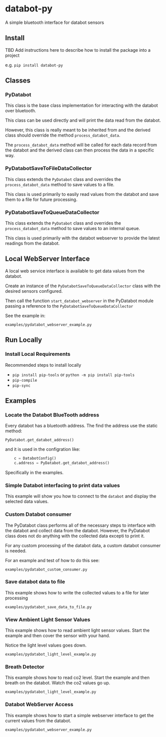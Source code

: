 # databot-py
A simple bluetooth interface for databot sensors

## Install

TBD Add instructions here to describe how to install the package into a project

e.g.
`pip install databot-py`

## Classes

### PyDatabot

This class is the base class implementation for interacting with the databot over bluetooth.

This class can be used directly and will print the data read from the databot.

However, this class is really meant to be inherited from and the derived class should override the method `process_databot_data`.

The `process_databot_data` method will be called for each data record from the databot and the derived class can then process the data in a specific way.

### PyDatabotSaveToFileDataCollector

This class extends the `PyDatabot` class and overrides the `process_databot_data` method to save values to a file.

This class is used primarily to easily read values from the databot and save them to a file for future processing.

### PyDatabotSaveToQueueDataCollector

This class extends the `PyDatabot` class and overrides the `process_databot_data` method to save values to an internal queue.

This class is used primarily with the databot webserver to provide the latest readings from the databot.

## Local WebServer Interface

A local web service interface is available to get data values from the databot.

Create an instance of the `PyDatabotSaveToQueueDataCollector` class with the desired sensors configured.  

Then call the function `start_databot_webserver` in the PyDatabot module passing a reference to the `PyDatabotSaveToQueueDataCollector`

See the example in:

`examples/pydatabot_webserver_example.py`

## Run Locally

### Install Local Requirements

Recommended steps to install locally

* `pip install pip-tools` or `python -m pip install pip-tools`
* `pip-compile`
* `pip-sync`

## Examples

### Locate the Databot BlueTooth address

Every databot has a bluetooth address.  The find the address use the static method:

`PyDatabot.get_databot_address()`

and it is used in the configration like:

```python
    c = DatabotConfig()
    c.address = PyDatabot.get_databot_address()

```

Specifically in the examples.

### Simple Databot interfacing to print data values

This example will show you how to connect to the `databot` and display the selected data values.

### Custom Databot consumer

The PyDatabot class performs all of the necessary steps to interface with the databot and collect data from the databot.  However, the PyDatabot class does not do anything with the collected data excepti to print it.

For any custom processing of the databot data, a custom databot consumer is needed.

For an example and test of how to do this see:

`examples/pydatabot_custom_consumer.py`

### Save databot data to file

This example shows how to write the collected values to a file for later processing

`examples/pydatabot_save_data_to_file.py`

### View Ambient Light Sensor Values

This example shows how to read ambient light sensor values.  Start the example and then cover the sensor with your hand.

Notice the light level values goes down.

`examples/pydatabot_light_level_example.py`

### Breath Detector

This example shows how to read co2 level.  Start the example and then breath on the databot.
Watch the co2 values go up. 

`examples/pydatabot_light_level_example.py`

### Databot WebServer Access

This example shows how to start a simple webserver interface to get the current values from the databot.

`examples/pydatabot_webserver_example.py`